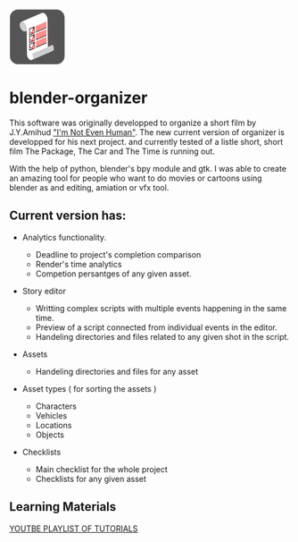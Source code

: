 ![BLENDER-ORGANIZER](py_data/icon.png)

# blender-organizer


  This software was originally developped to organize a short film by J.Y.Amihud ["I'm Not Even Human"](https://www.youtube.com/watch?v=VNH35lKAF-k). The new current version of organizer is developped for his next project. and currently tested of a listle short, short film The Package, The Car and The Time is running out.
  
  With the help of python, blender's bpy module and gtk. I was able to create an amazing tool for people who want to do movies or cartoons using blender as and editing, amiation or vfx tool.
  
  
  
## Current version has:
  
* Analytics functionality.
  * Deadline to project's completion comparison
  * Render's time analytics
  * Competion persantges of any given asset.

* Story editor
  * Writting complex scripts with multiple events happening in the same time.
  * Preview of a script connected from individual events in the editor.
  * Handeling directories and files related to any given shot in the script.

* Assets
  * Handeling directories and files for any asset

* Asset types ( for sorting the assets )
  * Characters
  * Vehicles
  * Locations
  * Objects

* Checklists
  * Main checklist for the whole project
  * Checklists for any given asset

## Learning Materials

  [YOUTBE PLAYLIST OF TUTORIALS](https://www.youtube.com/playlist?list=PLhqk0hUdhXIyuPWCzKncDyx2n_uPXWKrg)
